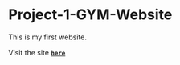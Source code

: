 # Project-1-GYM-Website
This is my first website.

Visit the site [**`here`**](https://eonflash.github.io/Project-1-GYM-Website/)